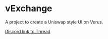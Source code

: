 # vExchange 

A project to create a Uniswap style UI on Verus.

[Discord link to Thread](https://discord.com/channels/1180350488256987177/1288908382887219282)